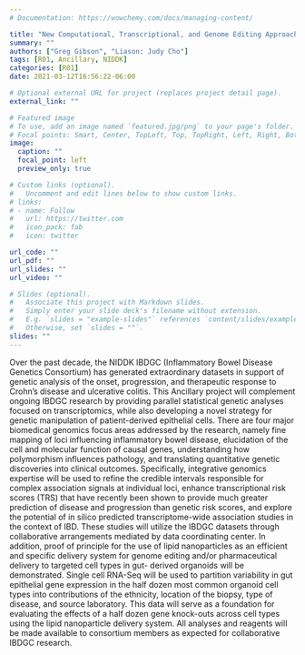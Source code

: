 ```yaml
---
# Documentation: https://wowchemy.com/docs/managing-content/

title: "New Computational, Transcriptional, and Genome Editing Approaches to the Biology of Inflammatory Bowel Disease"
summary: ""
authors: ["Greg Gibson", "Liason: Judy Cho"]
tags: [R01, Ancillary, NIDDK]
categories: [R01]
date: 2021-03-12T16:56:22-06:00

# Optional external URL for project (replaces project detail page).
external_link: ""

# Featured image
# To use, add an image named `featured.jpg/png` to your page's folder.
# Focal points: Smart, Center, TopLeft, Top, TopRight, Left, Right, BottomLeft, Bottom, BottomRight.
image:
  caption: ""
  focal_point: left
  preview_only: true

# Custom links (optional).
#   Uncomment and edit lines below to show custom links.
# links:
# - name: Follow
#   url: https://twitter.com
#   icon_pack: fab
#   icon: twitter

url_code: ""
url_pdf: ""
url_slides: ""
url_video: ""

# Slides (optional).
#   Associate this project with Markdown slides.
#   Simply enter your slide deck's filename without extension.
#   E.g. `slides = "example-slides"` references `content/slides/example-slides.md`.
#   Otherwise, set `slides = ""`.
slides: ""
---
```


Over the past decade, the NIDDK IBDGC (Inflammatory Bowel Disease Genetics Consortium) has generated extraordinary datasets in support of genetic analysis of the onset, progression, and therapeutic response to Crohn’s disease and ulcerative colitis. This Ancillary project will complement ongoing IBDGC research by providing parallel statistical genetic analyses focused on transcriptomics, while also developing a novel strategy for genetic manipulation of patient-derived epithelial cells. There are four major biomedical genomics focus areas addressed by the research, namely fine mapping of loci influencing inflammatory bowel disease, elucidation of the cell and molecular function of causal genes, understanding how polymorphism influences pathology, and translating quantitative genetic discoveries into clinical outcomes. Specifically, integrative genomics expertise will be used to refine the credible intervals responsible for complex association signals at individual loci, enhance transcriptional risk scores (TRS) that have recently been shown to provide much greater prediction of disease and progression than genetic risk scores, and explore the potential of in silico predicted transcriptome-wide association studies in the context of IBD. These studies will utilize the IBDGC datasets through collaborative arrangements mediated by data coordinating center. In addition, proof of principle for the use of lipid nanoparticles as an efficient and specific delivery system for genome editing and/or pharmaceutical delivery to targeted cell types in gut- derived organoids will be demonstrated. Single cell RNA-Seq will be used to partition variability in gut epithelial gene expression in the half dozen most common organoid cell types into contributions of the ethnicity, location of the biopsy, type of disease, and source laboratory. This data will serve as a foundation for evaluating the effects of a half dozen gene knock-outs across cell types using the lipid nanoparticle delivery system. All analyses and reagents will be made available to consortium members as expected for collaborative IBDGC research.
